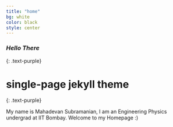 ```yaml
---
title: "home"
bg: white
color: black
style: center
---
```


### *Hello There*
{: .text-purple}

<span class="fa-stack subtlecircle" style="font-size:100px; background:rgba(255,166,0,0.1)">
  <i class="fa fa-circle fa-stack-2x text-white"></i>
  <i class="fa fa-bicycle fa-stack-1x text-orange"></i>
</span>

# single-page jekyll theme
{: .text-purple}

My name is Mahadevan Subramanian, I am an Engineering Physics undergrad at IIT Bombay.
Welcome to my Homepage :)

